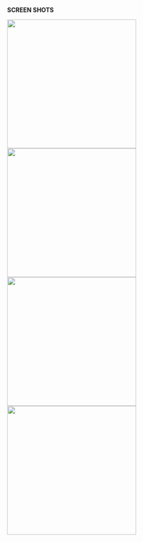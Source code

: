 **SCREEN SHOTS**

<img src="https://github.com/user-attachments/assets/d2eab289-5eca-4de6-9091-b8b480aadf02" width="300"><img src="https://github.com/user-attachments/assets/c15f6912-95c0-4be3-af1b-a1aa693ee554" width="300"><img src="https://github.com/user-attachments/assets/33d6d962-f4db-4b3b-8827-60d6cf428854" width="300"><img src="https://github.com/user-attachments/assets/38327d3e-80ff-4874-a285-86f71223cf86" width="300">

